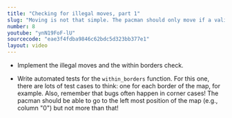 ```yaml
---
title: "Checking for illegal moves, part 1"
slug: "Moving is not that simple. The pacman should only move if a valid key was pressed or if the new position is within the borders of the map. Let's check that."
number: 8
youtube: "ynN19FoF-lU"
sourcecode: "eae3f4fdba9846c62bdc5d323bb377e1"
layout: video
---
```


* Implement the illegal moves and the within borders check. 

* Write automated tests for the `within_borders` function. For this one, there are lots of test cases to think: one for each border of the map, for example. Also, remember that bugs often happen in corner cases! The pacman should be able to go to the left most position of the map (e.g., column "0") but not more than that!   



